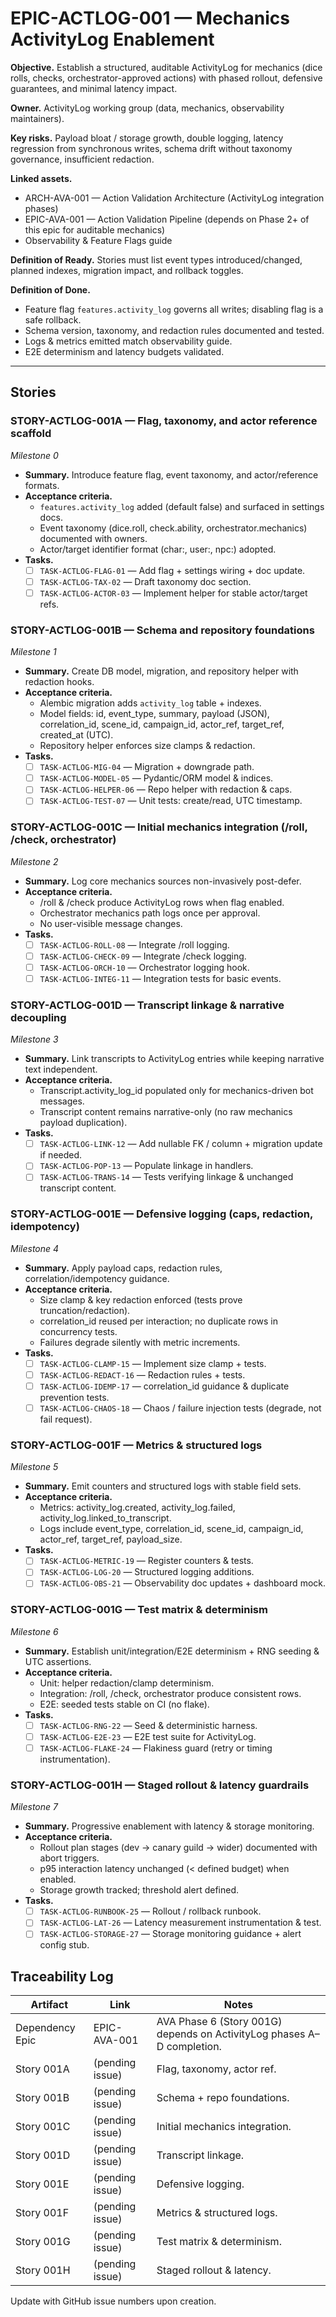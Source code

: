 # EPIC-ACTLOG-001 — Mechanics ActivityLog Enablement

**Objective.** Establish a structured, auditable ActivityLog for mechanics (dice rolls, checks, orchestrator-approved actions) with phased rollout, defensive guarantees, and minimal latency impact.

**Owner.** ActivityLog working group (data, mechanics, observability maintainers).

**Key risks.** Payload bloat / storage growth, double logging, latency regression from synchronous writes, schema drift without taxonomy governance, insufficient redaction.

**Linked assets.**
- ARCH-AVA-001 — Action Validation Architecture (ActivityLog integration phases)
- EPIC-AVA-001 — Action Validation Pipeline (depends on Phase 2+ of this epic for auditable mechanics)
- Observability & Feature Flags guide

**Definition of Ready.** Stories must list event types introduced/changed, planned indexes, migration impact, and rollback toggles.

**Definition of Done.**
- Feature flag `features.activity_log` governs all writes; disabling flag is a safe rollback.
- Schema version, taxonomy, and redaction rules documented and tested.
- Logs & metrics emitted match observability guide.
- E2E determinism and latency budgets validated.

---
## Stories

### STORY-ACTLOG-001A — Flag, taxonomy, and actor reference scaffold
*Milestone 0*
- **Summary.** Introduce feature flag, event taxonomy, and actor/reference formats.
- **Acceptance criteria.**
  - `features.activity_log` added (default false) and surfaced in settings docs.
  - Event taxonomy (dice.roll, check.ability, orchestrator.mechanics) documented with owners.
  - Actor/target identifier format (char:<id>, user:<discord>, npc:<key>) adopted.
- **Tasks.**
  - [ ] `TASK-ACTLOG-FLAG-01` — Add flag + settings wiring + doc update.
  - [ ] `TASK-ACTLOG-TAX-02` — Draft taxonomy doc section.
  - [ ] `TASK-ACTLOG-ACTOR-03` — Implement helper for stable actor/target refs.

### STORY-ACTLOG-001B — Schema and repository foundations
*Milestone 1*
- **Summary.** Create DB model, migration, and repository helper with redaction hooks.
- **Acceptance criteria.**
  - Alembic migration adds `activity_log` table + indexes.
  - Model fields: id, event_type, summary, payload (JSON), correlation_id, scene_id, campaign_id, actor_ref, target_ref, created_at (UTC).
  - Repository helper enforces size clamps & redaction.
- **Tasks.**
  - [ ] `TASK-ACTLOG-MIG-04` — Migration + downgrade path.
  - [ ] `TASK-ACTLOG-MODEL-05` — Pydantic/ORM model & indices.
  - [ ] `TASK-ACTLOG-HELPER-06` — Repo helper with redaction & caps.
  - [ ] `TASK-ACTLOG-TEST-07` — Unit tests: create/read, UTC timestamp.

### STORY-ACTLOG-001C — Initial mechanics integration (/roll, /check, orchestrator)
*Milestone 2*
- **Summary.** Log core mechanics sources non-invasively post-defer.
- **Acceptance criteria.**
  - /roll & /check produce ActivityLog rows when flag enabled.
  - Orchestrator mechanics path logs once per approval.
  - No user-visible message changes.
- **Tasks.**
  - [ ] `TASK-ACTLOG-ROLL-08` — Integrate /roll logging.
  - [ ] `TASK-ACTLOG-CHECK-09` — Integrate /check logging.
  - [ ] `TASK-ACTLOG-ORCH-10` — Orchestrator logging hook.
  - [ ] `TASK-ACTLOG-INTEG-11` — Integration tests for basic events.

### STORY-ACTLOG-001D — Transcript linkage & narrative decoupling
*Milestone 3*
- **Summary.** Link transcripts to ActivityLog entries while keeping narrative text independent.
- **Acceptance criteria.**
  - Transcript.activity_log_id populated only for mechanics-driven bot messages.
  - Transcript content remains narrative-only (no raw mechanics payload duplication).
- **Tasks.**
  - [ ] `TASK-ACTLOG-LINK-12` — Add nullable FK / column + migration update if needed.
  - [ ] `TASK-ACTLOG-POP-13` — Populate linkage in handlers.
  - [ ] `TASK-ACTLOG-TRANS-14` — Tests verifying linkage & unchanged transcript content.

### STORY-ACTLOG-001E — Defensive logging (caps, redaction, idempotency)
*Milestone 4*
- **Summary.** Apply payload caps, redaction rules, correlation/idempotency guidance.
- **Acceptance criteria.**
  - Size clamp & key redaction enforced (tests prove truncation/redaction).
  - correlation_id reused per interaction; no duplicate rows in concurrency tests.
  - Failures degrade silently with metric increments.
- **Tasks.**
  - [ ] `TASK-ACTLOG-CLAMP-15` — Implement size clamp + tests.
  - [ ] `TASK-ACTLOG-REDACT-16` — Redaction rules + tests.
  - [ ] `TASK-ACTLOG-IDEMP-17` — correlation_id guidance & duplicate prevention tests.
  - [ ] `TASK-ACTLOG-CHAOS-18` — Chaos / failure injection tests (degrade, not fail request).

### STORY-ACTLOG-001F — Metrics & structured logs
*Milestone 5*
- **Summary.** Emit counters and structured logs with stable field sets.
- **Acceptance criteria.**
  - Metrics: activity_log.created, activity_log.failed, activity_log.linked_to_transcript.
  - Logs include event_type, correlation_id, scene_id, campaign_id, actor_ref, target_ref, payload_size.
- **Tasks.**
  - [ ] `TASK-ACTLOG-METRIC-19` — Register counters & tests.
  - [ ] `TASK-ACTLOG-LOG-20` — Structured logging additions.
  - [ ] `TASK-ACTLOG-OBS-21` — Observability doc updates + dashboard mock.

### STORY-ACTLOG-001G — Test matrix & determinism
*Milestone 6*
- **Summary.** Establish unit/integration/E2E determinism + RNG seeding & UTC assertions.
- **Acceptance criteria.**
  - Unit: helper redaction/clamp determinism.
  - Integration: /roll, /check, orchestrator produce consistent rows.
  - E2E: seeded tests stable on CI (no flake).
- **Tasks.**
  - [ ] `TASK-ACTLOG-RNG-22` — Seed & deterministic harness.
  - [ ] `TASK-ACTLOG-E2E-23` — E2E test suite for ActivityLog.
  - [ ] `TASK-ACTLOG-FLAKE-24` — Flakiness guard (retry or timing instrumentation).

### STORY-ACTLOG-001H — Staged rollout & latency guardrails
*Milestone 7*
- **Summary.** Progressive enablement with latency & storage monitoring.
- **Acceptance criteria.**
  - Rollout plan stages (dev → canary guild → wider) documented with abort triggers.
  - p95 interaction latency unchanged (< defined budget) when enabled.
  - Storage growth tracked; threshold alert defined.
- **Tasks.**
  - [ ] `TASK-ACTLOG-RUNBOOK-25` — Rollout / rollback runbook.
  - [ ] `TASK-ACTLOG-LAT-26` — Latency measurement instrumentation & test.
  - [ ] `TASK-ACTLOG-STORAGE-27` — Storage monitoring guidance + alert config stub.

## Traceability Log

| Artifact | Link | Notes |
| --- | --- | --- |
| Dependency Epic | EPIC-AVA-001 | AVA Phase 6 (Story 001G) depends on ActivityLog phases A–D completion. |
| Story 001A | (pending issue) | Flag, taxonomy, actor ref. |
| Story 001B | (pending issue) | Schema + repo foundations. |
| Story 001C | (pending issue) | Initial mechanics integration. |
| Story 001D | (pending issue) | Transcript linkage. |
| Story 001E | (pending issue) | Defensive logging. |
| Story 001F | (pending issue) | Metrics & structured logs. |
| Story 001G | (pending issue) | Test matrix & determinism. |
| Story 001H | (pending issue) | Staged rollout & latency. |

Update with GitHub issue numbers upon creation.
